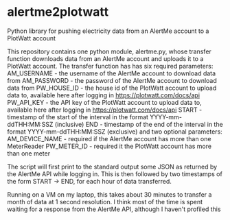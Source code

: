 alertme2plotwatt
================

Python library for pushing electricity data from an AlertMe account to a PlotWatt account

This repository contains one python module, alertme.py, whose transfer function downloads data from an AlertMe account and uploads it to a PlotWatt account.
The transfer function has has six required parameters:
AM_USERNAME - the username of the AlertMe account to download data from
AM_PASSWORD - the password of the AlertMe account to download data from
PW_HOUSE_ID - the house id of the PlotWatt account to upload data to, available here after logging in https://plotwatt.com/docs/api
PW_API_KEY - the API key of the PlotWatt account to upload data to, available here after logging in https://plotwatt.com/docs/api
START - timestamp of the start of the interval in the format YYYY-mm-ddTHH:MM:SSZ (inclusive)
END - timestamp of the end of the interval in the format YYYY-mm-ddTHH:MM:SSZ (exclusive)
and two optional parameters:
AM_DEVICE_NAME - required if the AlertMe account has more than one MeterReader
PW_METER_ID - required it the PlotWatt account has more than one meter

The script will first print to the standard output some JSON as returned by the AlertMe API while logging in.
This is then followed by two timestamps of the form START -> END, for each hour of data transferred.

Running on a VM on my laptop, this takes about 30 minutes to transfer a month of data at 1 second resolution.
I think most of the time is spent waiting for a response from the AlertMe API, although I haven't profiled this

